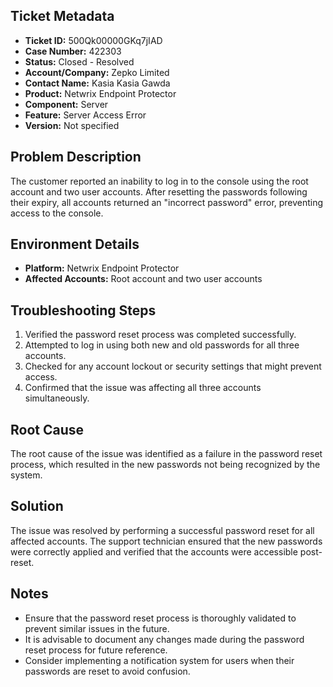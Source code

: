 ## Ticket Metadata
- **Ticket ID:** 500Qk00000GKq7jIAD
- **Case Number:** 422303
- **Status:** Closed - Resolved
- **Account/Company:** Zepko Limited
- **Contact Name:** Kasia Kasia Gawda
- **Product:** Netwrix Endpoint Protector
- **Component:** Server
- **Feature:** Server Access Error
- **Version:** Not specified

## Problem Description
The customer reported an inability to log in to the console using the root account and two user accounts. After resetting the passwords following their expiry, all accounts returned an "incorrect password" error, preventing access to the console.

## Environment Details
- **Platform:** Netwrix Endpoint Protector
- **Affected Accounts:** Root account and two user accounts

## Troubleshooting Steps
1. Verified the password reset process was completed successfully.
2. Attempted to log in using both new and old passwords for all three accounts.
3. Checked for any account lockout or security settings that might prevent access.
4. Confirmed that the issue was affecting all three accounts simultaneously.

## Root Cause
The root cause of the issue was identified as a failure in the password reset process, which resulted in the new passwords not being recognized by the system.

## Solution
The issue was resolved by performing a successful password reset for all affected accounts. The support technician ensured that the new passwords were correctly applied and verified that the accounts were accessible post-reset.

## Notes
- Ensure that the password reset process is thoroughly validated to prevent similar issues in the future.
- It is advisable to document any changes made during the password reset process for future reference.
- Consider implementing a notification system for users when their passwords are reset to avoid confusion.